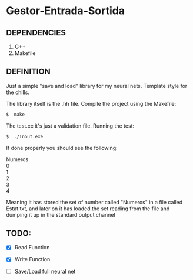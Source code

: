 # Gestor-Entrada-Sortida

## DEPENDENCIES
1. G++
2. Makefile


## DEFINITION
Just a simple "save and load" library for my neural nets. Template style for the chills.

The library itself is the .hh file. 
Compile the project using the Makefile:  
```sh  
$  make  
```  

The test.cc it's just a validation file. 
Running the test: 
```sh    
$  ./Inout.exe
```  
If done properly you should see the following: 

Numeros  
0  
1  
2  
3  
4  

Meaning it has stored the set of number called "Numeros" in a file called Estat.txt, and later on it has loaded the set reading from the file and dumping it up in the standard output channel

## TODO:
- [x] Read Function  
- [x] Write Function  
- [ ] Save/Load full neural net  

